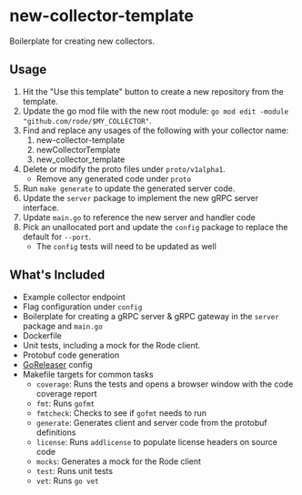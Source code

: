 # new-collector-template

Boilerplate for creating new collectors.

## Usage

1. Hit the "Use this template" button to create a new repository from the template.
1. Update the go mod file with the new root module: `go mod edit -module "github.com/rode/$MY_COLLECTOR"`.
1. Find and replace any usages of the following with your collector name:
    1. new-collector-template
    1. newCollectorTemplate 
    1. new_collector_template
1. Delete or modify the proto files under `proto/v1alpha1`.
   - Remove any generated code under `proto`
1. Run `make generate` to update the generated server code. 
1. Update the `server` package to implement the new gRPC server interface.
1. Update `main.go` to reference the new server and handler code
1. Pick an unallocated port and update the `config` package to replace the default for `--port`.
    - The `config` tests will need to be updated as well

## What's Included

- Example collector endpoint
- Flag configuration under `config`
- Boilerplate for creating a gRPC server & gRPC gateway in the `server` package and `main.go` 
- Dockerfile
- Unit tests, including a mock for the Rode client. 
- Protobuf code generation
- [GoReleaser](https://goreleaser.com/) config  
- Makefile targets for common tasks
    - `coverage`: Runs the tests and opens a browser window with the code coverage report
    - `fmt`: Runs `gofmt`
    - `fmtcheck`: Checks to see if `gofmt` needs to run
    - `generate`: Generates client and server code from the protobuf definitions    
    - `license`: Runs `addlicense` to populate license headers on source code
    - `mocks`: Generates a mock for the Rode client    
    - `test`: Runs unit tests
    - `vet`: Runs `go vet`
